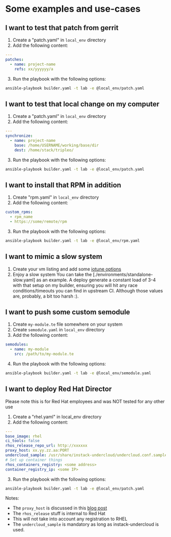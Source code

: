 # Some examples and use-cases

## I want to test that patch from gerrit
1. Create a "patch.yaml" in ```local_env``` directory
2. Add the following content:
```YAML
---
patches:
  - name: project-name
    refs: xx/yyyyyy/a
```
3. Run the playbook with the following options:
```Bash
ansible-playbook builder.yaml -t lab -e @local_env/patch.yaml
```

## I want to test that local change on my computer
1. Create a "patch.yaml" in ```local_env``` directory
2. Add the following content:
```YAML
---
synchronize:
  - name: project-name
    base: /home/USERNAME/working/base/dir
    dest: /home/stack/tripleo/
```
3. Run the playbook with the following options:
```Bash
ansible-playbook builder.yaml -t lab -e @local_env/patch.yaml
```

## I want to install that RPM in addition
1. Create "rpm.yaml" in ```local_env``` directory
2. Add the following content:
```YAML
custom_rpms:
  - rpm_name
  - https://some/remote/rpm
```
3. Run the playbook with the following options:
```Bash
ansible-playbook builder.yaml -t lab -e @local_env/rpm.yaml
```

## I want to mimic a slow system
1. Create your vm listing and add some [iotune options](https://libvirt.org/formatdomain.html#elementsDisks)
2. Enjoy a slow system
You can take the [./environments/standalone-slow.yaml] as an example. A deploy
generate a constant load of 3-4 with that setup on my builder, ensuring you
will hit any race conditions/timeouts you can find in upstream CI. Although
those values are, probably, a bit too harsh :).

## I want to push some custom semodule
1. Create ```my-module.te``` file somewhere on your system
2. Create ```semodule.yaml``` in ```local_env``` directory
3. Add the following content:
```YAML
semodules:
  - name: my-module
    src: /path/to/my-module.te
```
4. Run the playbook with the following options:
```Bash
ansible-playbook builder.yaml -t lab -e @local_env/semodule.yaml
```

## I want to deploy Red Hat Director
Please note this is for Red Hat employees and was NOT tested for any other use
1. Create a "rhel.yaml" in local_env directory
2. Add the following content:
```YAML
---
base_image: rhel
ci_tools: false
rhos_release_repo_url: http://xxxxxx
proxy_host: xx.yy.zz.aa:PORT
undercloud_sample: /usr/share/instack-undercloud/undercloud.conf.sample
# Set up container things
rhos_containers_registry: <some address>
container_registry_ip: <some IP>
```
3. Run the playbook with the following options:
```Bash
ansible-playbook builder.yaml -t lab -e @local_env/patch.yaml
```

Notes:
- The ```proxy_host``` is discussed in this [blog post](https://cjeanner.github.io/openstack/tripleo/2018/08/07/accessing-private-stuff.html)
- The ```rhos_release``` stuff is internal to Red Hat
- This will not take into account any registration to RHEL
- The ```undercloud_sample``` is mandatory as long as instack-undercloud is used.
